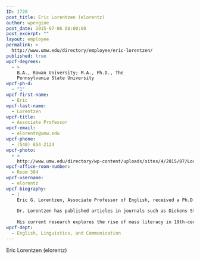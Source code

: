 ```yaml
---
ID: 1720
post_title: Eric Lorentzen (elorentz)
author: wpengine
post_date: 2015-07-06 08:00:00
post_excerpt: ""
layout: employee
permalink: >
  http://www.umw.edu/directory/employee/eric-lorentzen/
published: true
wpcf-degrees:
  - >
    B.A., Rowan University; M.A., Ph.D., The
    Pennsylvania State University
wpcf-ph-d:
  - "1"
wpcf-first-name:
  - Eric
wpcf-last-name:
  - Lorentzen
wpcf-title:
  - Associate Professor
wpcf-email:
  - elorentz@umw.edu
wpcf-phone:
  - (540) 654-2124
wpcf-photo:
  - >
    http://www.umw.edu/directory/wp-content/uploads/sites/4/2015/07/Lorentzen-Eric04.jpg
wpcf-office-room-number:
  - Room 304
wpcf-username:
  - elorentz
wpcf-biography:
  - |
    Eric G. Lorentzen, Associate Professor of English, received a Ph.D. (2003) in 19th-century British literature and an M.A. (1998) in English, both from Pennsylvania State University. He also received two B.A. degrees (1992, 1988), one in English and one in communications with a concentration in media/film from Rowan University.
    
    Dr. Lorentzen has published articles in journals such as Dickens Studies Annual, The Review of Education, Pedagogy and Cultural Studies, Victorian Newsletter, and The Virginia Woolf Miscellany, as well as a number of scholarly anthologies. He also has presented scholarly papers at more than two dozen national and international conferences. His most recent presentations include “Doing British Literature and Popular Culture: Critical Pedagogy in the University Literature Classroom” at the “Culturing the Popular” conference at Converse College in Spartanburg, S.C and “Althusserian Readings: Political Portraits in Villette and Middlemarch” at the Northeastern Modern Language Association conference in New Brunswick, N.J. While at Pennsylvania State, he became the first member of his department to win both the College of Liberal Arts Outstanding Teaching Award and the University Outstanding Teaching Award as a graduate student.
    
    His current research explores the rise of mass literacy in 19th-century England and the ways in which pedagogical institutions often marginalized, rather than empowered, at-risk readers such as women, the working classes, and colonial subjects.
wpcf-dept:
  - English, Linguistics, and Communication
---
```

Eric Lorentzen (elorentz)